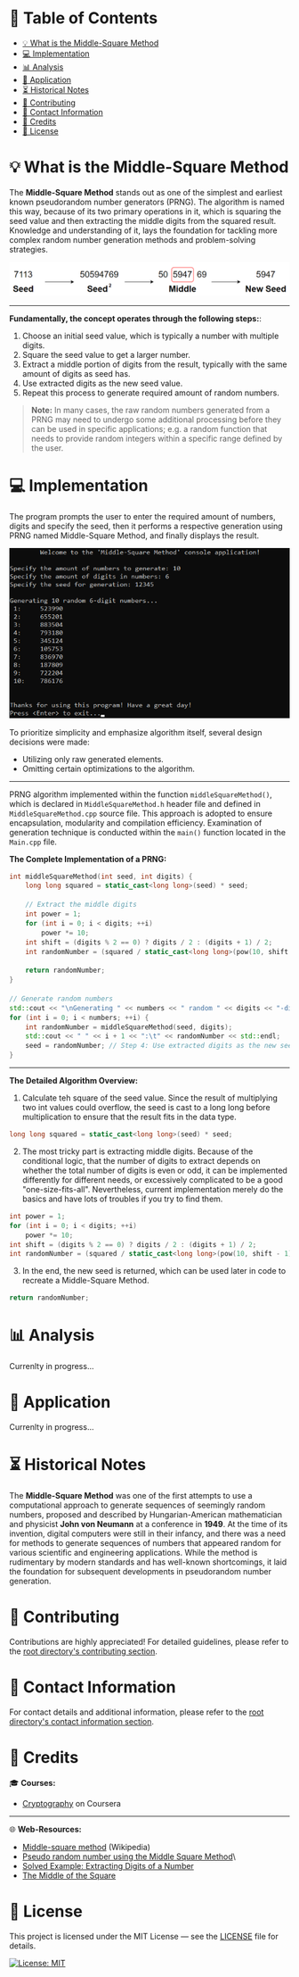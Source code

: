 # &#128209; Table of Contents
- [💡 What is the Middle-Square Method](#-what-is-the-middle-square-method)
- [💻 Implementation](#-implementation)
- [📊 Analysis](#-analysis)
- [📝 Application](#-application)
- [⏳ Historical Notes](#-historical-notes)
- [🤝 Contributing](#-contributing)
- [📧 Contact Information](#-contact-information)
- [🙏 Credits](#-credits)
- [🔏 License](#-license)



# &#128161; What is the Middle-Square Method
The **Middle-Square Method** stands out as one of the simplest and earliest known pseudorandom number generators (PRNG). The algorithm is named this way, because of its two primary operations in it, which is squaring the seed value and then extracting the middle digits from the squared result. Knowledge and understanding of it, lays the foundation for tackling more complex random number generation methods and problem-solving strategies.
<p align="center"><img src="./img/MiddleSquareMethod.png"/></p>

---
**Fundamentally, the concept operates through the following steps:**:
1. Choose an initial seed value, which is typically a number with multiple digits.
2. Square the seed value to get a larger number.
3. Extract a middle portion of digits from the result, typically with the same amount of digits as seed has.
4. Use extracted digits as the new seed value.
5. Repeat this process to generate required amount of random numbers.

> **Note:** In many cases, the raw random numbers generated from a PRNG may need to undergo some additional processing before they can be used in specific applications; e.g. a random function that needs to provide random integers within a specific range defined by the user.



# &#x1F4BB; Implementation
The program prompts the user to enter the required amount of numbers, digits and specify the seed, then it performs a respective generation using PRNG named Middle-Square Method, and finally displays the result.
<p align="center"><img src="./img/DemoSuccess.png"/></p>

To prioritize simplicity and emphasize algorithm itself, several design decisions were made:
- Utilizing only raw generated elements.
- Omitting certain optimizations to the algorithm.

---
PRNG algorithm implemented within the function `middleSquareMethod()`, which is declared in `MiddleSquareMethod.h` header file and defined in `MiddleSquareMethod.cpp` source file. This approach is adopted to ensure encapsulation, modularity and compilation efficiency. Examination of generation technique is conducted within the `main()` function located in the `Main.cpp` file.

**The Complete Implementation of a PRNG:**
```cpp
int middleSquareMethod(int seed, int digits) {
    long long squared = static_cast<long long>(seed) * seed;

    // Extract the middle digits
    int power = 1;
    for (int i = 0; i < digits; ++i)
        power *= 10;
    int shift = (digits % 2 == 0) ? digits / 2 : (digits + 1) / 2;
    int randomNumber = (squared / static_cast<long long>(pow(10, shift - 1))) % power;

    return randomNumber;
}

// Generate random numbers
std::cout << "\nGenerating " << numbers << " random " << digits << "-digit numbers...\n";
for (int i = 0; i < numbers; ++i) {
	int randomNumber = middleSquareMethod(seed, digits);
	std::cout << " " << i + 1 << ":\t" << randomNumber << std::endl;
	seed = randomNumber; // Step 4: Use extracted digits as the new seed value.
}
```

---
**The Detailed Algorithm Overview:**
1. Calculate teh square of the seed value. Since the result of multiplying two int values could overflow, the seed is cast to a long long before multiplication to ensure that the result fits in the data type.
```cpp
long long squared = static_cast<long long>(seed) * seed;
```

2. The most tricky part is extracting middle digits. Because of the conditional logic, that the number of digits to extract depends on whether the total number of digits is even or odd, it can be implemented differently for different needs, or excessively complicated to be a good "one-size-fits-all". Nevertheless, current implementation merely do the basics and have lots of troubles if you try to find them.
```cpp
int power = 1;
for (int i = 0; i < digits; ++i)
    power *= 10;
int shift = (digits % 2 == 0) ? digits / 2 : (digits + 1) / 2;
int randomNumber = (squared / static_cast<long long>(pow(10, shift - 1))) % power;
```

3. In the end, the new seed is returned, which can be used later in code to recreate a Middle-Square Method.
```cpp
return randomNumber;
```

# &#128202; Analysis
Currenlty in progress...



# &#128221; Application
Currenlty in progress...



# &#x23F3; Historical Notes
The **Middle-Square Method** was one of the first attempts to use a computational approach to generate sequences of seemingly random numbers, proposed and described by Hungarian-American mathematician and physicist **John von Neumann** at a conference in **1949**. At the time of its invention, digital computers were still in their infancy, and there was a need for methods to generate sequences of numbers that appeared random for various scientific and engineering applications. While the method is rudimentary by modern standards and has well-known shortcomings, it laid the foundation for subsequent developments in pseudorandom number generation.



# &#129309; Contributing
Contributions are highly appreciated! For detailed guidelines, please refer to the [root directory's contributing section](../../../#-contributing).



# &#128231; Contact Information
For contact details and additional information, please refer to the [root directory's contact information section](../../../#-contact-information).



# &#128591; Credits
&#127891; **Courses:**
- [Cryptography](https://www.coursera.org/learn/cryptography) on Coursera


---  
&#127760; **Web-Resources:**  
- [Middle-square method](https://en.wikipedia.org/wiki/Middle-square_method) (Wikipedia)
- [Pseudo random number using the Middle Square Method](https://www.educative.io/answers/pseudo-random-number-using-the-middle-square-method)\
- [Solved Example: Extracting Digits of a Number](https://www.knowledgeboat.com/learn/icse-computer-applications-bluej-class-10/lecture/ml4Jm/java-digit-extract)
- [The Middle of the Square](http://bit-player.org/2022/the-middle-of-the-square)


# &#128271; License
This project is licensed under the MIT License — see the [LICENSE](https://github.com/vezzolter/DSA/blob/main/LICENSE) file for details.

[![License: MIT](https://img.shields.io/badge/License-MIT-yellow.svg)](https://opensource.org/licenses/MIT)